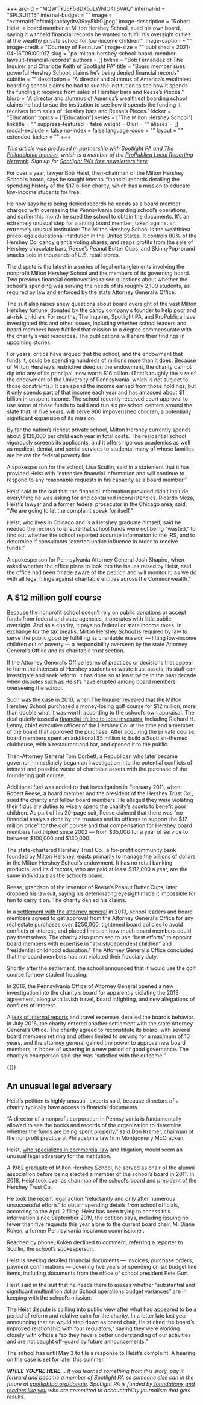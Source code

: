 +++
arc-id = "MQWTYJ6F5BDX5JLWNIO4II6VAQ"
internal-id = "SPLSUIT16"
internal-budget = ""
image = "external/f0afctnkjkpctcydtv39xy5kh0.jpeg"
image-description = "Robert Heist, a board member at Milton Hershey School, sued his own board, saying it withheld financial records he wanted to fulfill his oversight duties at the wealthy private school for low-income children."
image-caption = ""
image-credit = "Courtesy of PennLive"
image-size = ""
published = 2021-04-16T09:00:01Z
slug = "pa-milton-hershey-school-board-member-lawsuit-financial-records"
authors = []
byline = "Bob Fernandez of The Inquirer and Charlotte Keith of Spotlight PA"
title = "Board member sues powerful Hershey School, claims he’s being denied financial records"
subtitle = ""
description = "A director and alumnus of America’s wealthiest boarding school claims he had to sue the institution to see how it spends the funding it receives from sales of Hershey bars and Reese’s Pieces."
blurb = "A director and alumnus of America’s wealthiest boarding school claims he had to sue the institution to see how it spends the funding it receives from sales of Hershey bars and Reese’s Pieces."
kicker = "Education"
topics = ["Education"]
series = ["The Milton Hershey School"]
linktitle = ""
suppress-featured = false
weight = 0
url = ""
aliases = []
modal-exclude = false
no-index = false
language-code = ""
layout = ""
extended-kicker = ""
+++

<i>This article was produced in partnership with </i><a href="https://www.spotlightpa.org/"><i>Spotlight PA</i></a><i> and </i><a href="https://www.inquirer.com/"><i>The Philadelphia Inquirer</i></a><i>, which is a member of the </i><a href="https://www.propublica.org/local-reporting-network/"><i>ProPublica Local Reporting Network</i></a><i>. Sign up for </i><a href="https://www.spotlightpa.org/newsletters" target="_blank"><i>Spotlight PA’s free newsletters here</i></a><i>.</i>

For over a year, lawyer Bob Heist, then-chairman of the Milton Hershey School’s board, says he sought internal financial records detailing the spending history of the $17 billion charity, which has a mission to educate low-income students for free.

He now says he is being denied records he needs as a board member charged with overseeing the Pennsylvania boarding school’s operations, and earlier this month he sued the school to obtain the documents. It’s an extremely unusual step for a sitting board member, taken against an extremely unusual institution: The Milton Hershey School is the wealthiest precollege educational institution in the United States. It controls 80% of the Hershey Co. candy giant’s voting shares, and reaps profits from the sale of Hershey chocolate bars, Reese’s Peanut Butter Cups, and SkinnyPop-brand snacks sold in thousands of U.S. retail stores.

The dispute is the latest in a series of legal entanglements involving the nonprofit Milton Hershey School and the members of its governing board. Two previous financial controversies raised questions about whether the school’s spending was serving the needs of its roughly 2,100 students, as required by law and enforced by the state Attorney General’s Office.

The suit also raises anew questions about board oversight of the vast Milton Hershey fortune, donated by the candy company’s founder to help poor and at-risk children. For months, The Inquirer, Spotlight PA, and ProPublica have investigated this and other issues, including whether school leaders and board members have fulfilled that mission to a degree commensurate with the charity’s vast resources. The publications will share their findings in upcoming stories.

<script src="https://www.spotlightpa.org/embed.js" async></script><div data-spl-embed-version="1" data-spl-src="https://www.spotlightpa.org/embeds/newsletter/"></div>

For years, critics have argued that the school, and the endowment that funds it, could be spending hundreds of millions more than it does. Because of Milton Hershey’s restrictive deed on the endowment, the charity cannot dip into any of its principal, now worth $16 billion. (That’s roughly the size of the endowment of the University of Pennsylvania, which is not subject to those constraints.) It can spend the income earned from those holdings, but it only spends part of that income each year and has amassed about $1 billion in unspent income. The school recently received court approval to use some of those funds to build and run six preschool centers around the state that, in five years, will serve 900 impoverished children, a potentially significant expansion of its mission.

By far the nation’s richest private school, Milton Hershey currently spends about $139,000 per child each year in total costs. The residential school vigorously screens its applicants, and it offers rigorous academics as well as medical, dental, and social services to students, many of whose families are below the federal poverty line.

A spokesperson for the school, Lisa Scullin, said in a statement that it has provided Heist with “extensive financial information and will continue to respond to any reasonable requests in his capacity as a board member.”

Heist said in the suit that the financial information provided didn’t include everything he was asking for and contained inconsistencies. Ricardo Meza, Heist’s lawyer and a former federal prosecutor in the Chicago area, said, “We are going to let the complaint speak for itself.”

Heist, who lives in Chicago and is a Hershey graduate himself, said he needed the records to ensure that school funds were not being “wasted,” to find out whether the school reported accurate information to the IRS, and to determine if consultants “exerted undue influence in order to receive funds.”

A spokesperson for Pennsylvania Attorney General Josh Shapiro, when asked whether the office plans to look into the issues raised by Heist, said the office had been “made aware of the petition and will monitor it, as we do with all legal filings against charitable entities across the Commonwealth.”

<script src="https://www.spotlightpa.org/embed.js" async></script><div data-spl-embed-version="1" data-spl-src="https://www.spotlightpa.org/embeds/donate/?teaser_text=Spotlight%20PA's%20investigations%20take%20countless%20hours%20and%20thousands%20of%20dollars%20to%20produce.%20Your%20support%20helps%20us%20keep%20this%20journalism%20free%20and%20available%20to%20all.&eyebrow_text=SUPPORT%20THIS%20WORK"></div>

## A $12 million golf course

Because the nonprofit school doesn’t rely on public donations or accept funds from federal and state agencies, it operates with little public oversight. And as a charity, it pays no federal or state income taxes. In exchange for the tax breaks, Milton Hershey School is required by law to serve the public good by fulfilling its charitable mission — lifting low-income children out of poverty — a responsibility overseen by the state Attorney General’s Office and its charitable trust section.

If the Attorney General’s Office learns of practices or decisions that appear to harm the interests of Hershey students or waste trust assets, its staff can investigate and seek reform. It has done so at least twice in the past decade when disputes such as Heist’s have erupted among board members overseeing the school.

Such was the case in 2010, when <a href="https://www.inquirer.com/philly/business/20101003_Hershey_school_s_purchase_of_golf_course_helped_investors.html">The Inquirer revealed</a> that the Milton Hershey School purchased a money-losing golf course for $12 million, more than double what it was worth according to the school’s own appraisal. The deal quietly tossed a <a href="https://www.inquirer.com/philly/news/homepage/20101008_Pa__attorney_general_probes_millions_in_land_deals_by_Hershey_School_s_trust.html">financial lifeline to local investors</a>, including Richard H. Lenny, chief executive officer of the Hershey Co. at the time and a member of the board that approved the purchase. After acquiring the private course, board members spent an additional $5 million to build a Scottish-themed clubhouse, with a restaurant and bar, and opened it to the public.

Then-Attorney General Tom Corbett, a Republican who later became governor, immediately began an investigation into the potential conflicts of interest and possible waste of charitable assets with the purchase of the foundering golf course.

Additional fuel was added to that investigation in February 2011, when Robert Reese, a board member and the president of the Hershey Trust Co., sued the charity and fellow board members. He alleged they were violating their fiduciary duties to wisely spend the charity’s assets to benefit poor children. As part of his 20-page suit, Reese claimed that there was “no financial analysis done by the trustees and its officers to support the $12 million price” for the golf course and that compensation for Hershey board members had tripled since 2002 — from $35,000 for a year of service to between $100,000 and $130,000.

The state-chartered Hershey Trust Co., a for-profit community bank founded by Milton Hershey, exists primarily to manage the billions of dollars in the Milton Hershey School’s endowment. It has no retail banking products, and its directors, who are paid at least $112,000 a year, are the same individuals as the school’s board.

Reese, grandson of the inventor of Reese’s Peanut Butter Cups, later dropped his lawsuit, saying his deteriorating eyesight made it impossible for him to carry it on. The charity denied his claims.

In a <a href="https://www.inquirer.com/philly/business/20130509_Settlement_ends_Hershey_charity_probe__imposes_rules_on_board.html">settlement with the attorney general</a> in 2013, school leaders and board members agreed to get approval from the Attorney General’s Office for any real estate purchases over $250,000, tightened board policies to avoid conflicts of interest, and placed limits on how much board members could pay themselves. The charity also promised to use “best efforts” to appoint board members with expertise in “at-risk/dependent children” and “residential childhood education.” The Attorney General’s Office concluded that the board members had not violated their fiduciary duty.

Shortly after the settlement, the school announced that it would use the golf course for new student housing.

In 2016, the Pennsylvania Office of Attorney General opened a new investigation into the charity’s board for apparently violating the 2013 agreement, along with lavish travel, board infighting, and new allegations of conflicts of interest.

A <a href="https://www.inquirer.com/philly/business/20160620_Hershey_School_s_board__despite_orders_to_be_frugal__runs_up_big_expense_bills.html">leak of internal reports</a> and travel expenses detailed the board’s behavior. In July 2016, the charity entered another settlement with the state Attorney General’s Office. The charity agreed to reconstitute its board, with several board members retiring and others limited to serving for a maximum of 10 years, and the attorney general gained the power to approve new board members, in hopes of ushering in a new period of good governance. The charity’s chairperson said she was “satisfied with the outcome.”

{{<picture src="external/dnns2awvmrq1kxp39ky8xfwc48.jpeg" description="The Milton Hershey School is the wealthiest precollege educational institution in the United States." caption="The Milton Hershey School is the wealthiest precollege educational institution in the United States." credit="Margo Reed/The Philadelphia Inquirer">}} 

## An unusual legal adversary

Heist’s petition is highly unusual, experts said, because directors of a charity typically have access to financial documents.

“A director of a nonprofit corporation in Pennsylvania is fundamentally allowed to see the books and records of the organization to determine whether the funds are being spent properly,” said Don Kramer, chairman of the nonprofit practice at Philadelphia law firm Montgomery McCracken.

Heist, <a href="http://www.robertheistattorney.com/">who specializes in commercial law</a> and litigation, would seem an unusual legal adversary for the institution.

A 1982 graduate of Milton Hershey School, he served as chair of the alumni association before being elected a member of the school’s board in 2011. In 2018, Heist took over as chairman of the school’s board and president of the Hershey Trust Co.

He took the recent legal action “reluctantly and only after numerous unsuccessful efforts” to obtain spending details from school officials, according to the April 2 filing. Heist has been trying to access this information since September 2019, the petition says, including issuing no fewer than five requests this year alone to the current board chair, M. Diane Koken, a former Pennsylvania insurance commissioner.

Reached by phone, Koken declined to comment, referring a reporter to Scullin, the school’s spokesperson.

Heist is seeking detailed financial documents — invoices, purchase orders, payment confirmations — covering five years of spending on six budget line items, including documents from the office of school president Pete Gurt.

Heist said in the suit that he needs them to assess whether “substantial and significant multimillion dollar School operations budget variances” are in keeping with the school’s mission.

The Heist dispute is spilling into public view after what had appeared to be a period of reform and relative calm for the charity. In a letter late last year announcing that he would step down as board chair, Heist cited the board’s improved relationship with “our regulators,” saying they were working closely with officials “so they have a better understanding of our activities and are not caught off-guard by future announcements.”

The school has until May 3 to file a response to Heist’s complaint. A hearing on the case is set for later this summer.

<i><b>WHILE YOU’RE HERE...</b></i><i> If you learned something from this story, pay it forward and become a member of </i><a href="https://www.spotlightpa.org/"><i>Spotlight PA</i></a><i> so someone else can in the future at </i><a href="http://spotlightpa.org/donate"><i>spotlightpa.org/donate</i></a><i>. Spotlight PA is funded by</i><a href="https://www.spotlightpa.org/support"><i> foundations</i></a><i> </i><a href="https://www.spotlightpa.org/support"><i>and readers like you</i></a><i> who are committed to accountability journalism that gets results.</i>
